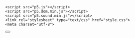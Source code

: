 <!DOCTYPE html><html><head>
    <script src="p5.js"></script>
    <script src="p5.dom.min.js"></script>
    <script src="p5.sound.min.js"></script>
    <link rel="stylesheet" type="text/css" href="style.css">
    <meta charset="utf-8">

  </head>
  <body>
    <script src="sketch.js"></script>
  <button id="start"></button>

</body></html>
